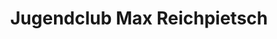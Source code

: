 ---
title: Jugendclub Max Reichpietsch
description: Welcome to Nuxt UI Pro documentation template.
tags: blood&honour mecklenburg-vorpommern
meta:
  bundesland: Mecklenburg-Vorpommern
  ort: Rostock
  einwohnerzahl: 207513
  name: Jugendclub Max Reichpietsch
  adresse: Anschrift unbekannt
  jahre:
    - 1992
    - 2001
    - 2002
  sozialarbeitende: true
  rechte-sozialarbeitende:
  selbstverwaltung:
  rechte-subkultur: true
  organisierte-rechte: true
  integrierte-nutzung: true
  privilegierte-nutzung: true
  bandproben:
  szeneveranstaltungen: true
  szeneparties:
  szenekonzerte: true
  kameradschaftstreffen: true
  propaganda: true
  andere:
  mörderinnen:
  mord:
  gewalttäterinnen: true
  gewalt: true
  straftat-sonstige:
  verdrängungseffekt: true
  träger: Jugendamt Rostock
  organisationen:
    - Blood&Honour
    - Kameradschaftsbund Mecklenburg (KBM)
  lng: 12.079494
  lat: 54.148937
---